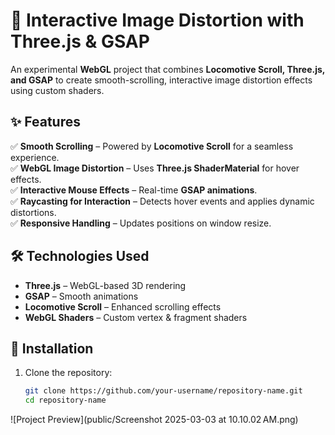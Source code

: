 # 🚀 Interactive Image Distortion with Three.js & GSAP  

An experimental **WebGL** project that combines **Locomotive Scroll, Three.js, and GSAP** to create smooth-scrolling, interactive image distortion effects using custom shaders.  

## ✨ Features  
✅ **Smooth Scrolling** – Powered by **Locomotive Scroll** for a seamless experience.  
✅ **WebGL Image Distortion** – Uses **Three.js ShaderMaterial** for hover effects.  
✅ **Interactive Mouse Effects** – Real-time **GSAP animations**.  
✅ **Raycasting for Interaction** – Detects hover events and applies dynamic distortions.  
✅ **Responsive Handling** – Updates positions on window resize.  

## 🛠️ Technologies Used  
- **Three.js** – WebGL-based 3D rendering  
- **GSAP** – Smooth animations  
- **Locomotive Scroll** – Enhanced scrolling effects  
- **WebGL Shaders** – Custom vertex & fragment shaders  

## 📂 Installation  
1. Clone the repository:  
   ```bash
   git clone https://github.com/your-username/repository-name.git
   cd repository-name
   
![Project Preview](public/Screenshot 2025-03-03 at 10.10.02 AM.png)
